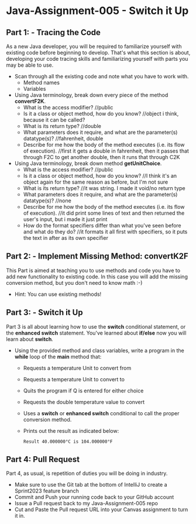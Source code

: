 # Java-Assignment-005 - Switch it Up

## Part 1: - Tracing the Code
As a new Java developer, you will be required to familiarize yourself with existing code before beginning to develop. That's what this section is about, developing your code tracing skills and familiarizing yourself with parts you may be able to use.
* Scan through all the existing code and note what you have to work with.
    * Method names
    * Variables
* Using Java terminology, break down every piece of the method **convertF2K**.
    * What is the access modifier? //public
    * Is it a class or object method, how do you know? //object i think, because it can be called?
    * What is its return type? //double
    * What parameters does it require, and what are the parameter(s) datatype(s)? //fahrenheit, double
    * Describe for me how the body of the method executes (i.e. its flow of execution). //first it gets a double in fahrenheit, then it passes that through F2C to get another double, then it runs that through C2K
* Using Java terminology, break down method **getUnitChoice**.
    * What is the access modifier? //public
    * Is it a class or object method, how do you know? //I think it's an object again for the same reason as before, but I'm not sure
    * What is its return type? //it was string. I made it void/no return type
    * What parameters does it require, and what are the parameter(s) datatype(s)? //none
    * Describe for me how the body of the method executes (i.e. its flow of execution). //it did print some lines of text and then returned the user's input, but i made it just print
    * How do the format specifiers differ than what you've seen before and what do they do? //it formats it all first with specifiers, so it puts the text in after as its own specifier

## Part 2: - Implement Missing Method: convertK2F
This Part is aimed at teaching you to use methods and code you have to add new functionality to existing code. In this case you will add the missing conversion method, but you don't need to know math :-)
* Hint: You can use existing methods!

## Part 3: - Switch it Up
Part 3 is all about learning how to use the **switch** conditional statement, or the **enhanced switch** statement. You've learned about **if/else** now you will learn about **switch**.
* Using the provided method and class variables, write a program in the **while** loop of the **main** method that:
    * Requests a temperature Unit to convert from
    * Requests a temperature Unit to convert to
    * Quits the program if Q is entered for either choice
    * Requests the double temperature value to convert
    * Uses a **switch** or **enhanced switch** conditional to call the proper conversion method.
    * Prints out the result as indicated below:

          Result 40.000000°C is 104.000000°F

## Part 4: Pull Request
Part 4, as usual, is repetition of duties you will be doing in industry.
* Make sure to use the Git tab at the bottom of IntelliJ to create a Sprint2023 feature branch
* Commit and Push your running code back to your GitHub account
* Issue a Pull request back to my Java-Assignment-005 repo
* Cut and Paste the Pull request URL into your Canvas assignment to turn it in.
